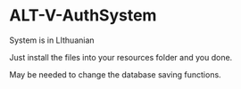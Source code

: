 # ALT-V-AuthSystem

System is in LIthuanian

Just install the files into your resources folder and you done.

May be needed to change the database saving functions.


